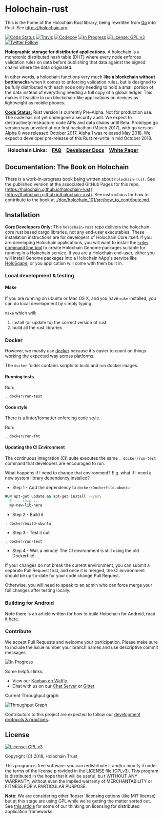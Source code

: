 # Holochain-rust
This is the home of the Holochain Rust library, being rewritten from [Go](https://github.com/holochain/holochain-proto) into Rust. See https://holochain.org.

[![Code Status](https://img.shields.io/badge/Code-Pre_Alpha-red.svg)](https://github.com/holochain/holochain-rust/milestones?direction=asc&sort=completeness&state=all)
[![Travis](https://img.shields.io/travis/holochain/holochain-rust/develop.svg)](https://travis-ci.org/holochain/holochain-rust/branches)
[![Codecov](https://img.shields.io/codecov/c/github/holochain/holochain-rust.svg)](https://codecov.io/gh/holochain/holochain-rust/branch/develop)
[![In Progress](https://img.shields.io/waffle/label/holochain/holochain-rust/in%20progress.svg)](http://waffle.io/holochain/holochain-rust)
[![License: GPL v3](https://img.shields.io/badge/License-GPL%20v3-blue.svg)](http://www.gnu.org/licenses/gpl-3.0)
[![Twitter Follow](https://img.shields.io/twitter/follow/holochain.svg?style=social&label=Follow)](https://twitter.com/holochain)

**Holographic storage for distributed applications.** A holochain is a monotonic distributed hash table (DHT) where every node enforces validation rules on data before publishing that data against the signed chains where the data originated.

In other words, a holochain functions very much **like a blockchain without bottlenecks** when it comes to enforcing validation rules, but is designed to  be fully distributed with each node only needing to hold a small portion of the data instead of everything needing a full copy of a global ledger. This makes it feasible to run blockchain-like applications on devices as lightweight as mobile phones.

**[Code Status:](https://github.com/holochain/holochain-rust/milestones?direction=asc&sort=completeness&state=all)** Rust version is currently Pre-Alpha. Not for production use. The code has not yet undergone a security audit. We expect to destructively restructure code APIs and data chains until Beta. Prototype go version was unveiled at our first hackathon (March 2017), with go version Alpha 0 was released October 2017.  Alpha 1 was released May 2018.  We expect a developer pre-release of this Rust re-write in mid October 2018.
<br/>

| Holochain Links: | [FAQ](https://github.com/holochain/holochain-proto/wiki/FAQ) | [Developer Docs](https://holochain.github.io/holochain-rust/) | [White Paper](https://github.com/holochain/holochain-proto/blob/whitepaper/holochain.pdf) |
|---|---|---|---|


## Documentation: The Book on Holochain

There is a work-in-progress book being written about `holochain-rust`. See the published version at the associated GitHub Pages for this repo, [https://holochain.github.io/holochain-rust](https://holochain.github.io/holochain-rust). See instructions for how to contribute to the book at [./doc/holochain_101/src/how_to_contribute.md](./doc/holochain_101/src/how_to_contribute.md).

## Installation
**Core Developers Only:** This `holochain-rust` repo delivers the holochain-core rust based cargo libraries, not any end-user executables.  These installation instructions are for developers of Holochain Core itself.  If you are developing Holochain applications, you will want to install the [`hcdev` command line tool](https://github.com/holochain/holochain-cmd) to create Holochain Genome packages suitable for running in a Holochain service.  If you are a Holochain end-user, either you will install Genome packages into a Holochain hApp's service like [HoloSqape](https://github.com/holochain/holosqape), or you application will come with them built in.

### Local development & testing

#### Make

If you are running on ubuntu or Mac OS X, and you have `make` installed, you can do local development by simply typing:

`make` which will:

1. install (or update to) the correct version of rust
2. build all the rust libraries

### Docker

However, we mostly use [docker](https://www.docker.com/) because it's easier to count on things working the expected way across platforms.

The `docker` folder contains scripts to build and run docker images.

#### Running tests

Run:

```shell
. docker/run-test
```

#### Code style
There is a linter/formatter enforcing code style.

Run:

```shell
. docker/run-fmt
```

#### Updating the CI Environment

The continuous integration (CI) suite executes the same `. docker/run-test` command that developers are encouraged to run.

What happens if I need to change that environment? E.g. what if I need a new system library dependency installed?

- Step 1 - Add the dependency to `docker/Dockerfile.ubuntu`

```dockerfile
RUN apt-get update && apt-get install --yes\
  # ... snip ...
  my-new-lib-here
```

- Step 2 - Build it

```shell
. docker/build-ubuntu
```

- Step 3 - Test it out

```shell
. docker/run-test
```

- Step 4 - Wait a minute! The CI environment is still using the old Dockerfile!

If your changes do not break the current environment, you can submit a separate Pull Request first, and once it is merged, the CI environment should be up-to-date for your code change Pull Request.

Otherwise, you will need to speak to an admin who can force merge your full changes after testing locally.

### Building for Android
Note there is an article written for how to build Holochain for Android, read it [here](doc/holochain_101/src/holochain_across_platforms.md).

### Contribute
We accept Pull Requests and welcome your participation. Please make sure to include the issue number your branch names and use descriptive commit messages.


[![In Progress](https://img.shields.io/waffle/label/holochain/holochain-rust/in%20progress.svg)](http://waffle.io/holochain/holochain-rust)

Some helpful links:

* View our [Kanban on Waffle](https://waffle.io/holochain/holochain-org).
* Chat with us on our [Chat Server](https://chat.holochain.org) or [Gitter](https://gitter.im/metacurrency/holochain)

Current Throughput graph:

[![Throughput Graph](http://graphs.waffle.io/holochain/holochain-rust/throughput.svg)](https://waffle.io/holochain/holochain-rust/metrics)

Contributors to this project are expected to follow our [development protocols & practices](https://github.com/holochain/holochain-rust/wiki/Development-Protocols).


## License
[![License: GPL v3](https://img.shields.io/badge/License-GPL%20v3-blue.svg)](http://www.gnu.org/licenses/gpl-3.0)

Copyright (C) 2018, Holochain Trust

This program is free software: you can redistribute it and/or modify it under the terms of the license p
rovided in the LICENSE file (GPLv3).  This program is distributed in the hope that it will be useful, bu
t WITHOUT ANY WARRANTY; without even the implied warranty of MERCHANTABILITY or FITNESS FOR A PARTICULAR
 PURPOSE.

**Note:** We are considering other 'looser' licensing options (like MIT license) but at this stage are using GPL while we're getting the matter sorted out.  See [this article](https://medium.com/holochain/licensing-needs-for-truly-p2p-software-a3e0fa42be6c) for some of our thinking on licensing for distributed application frameworks.
